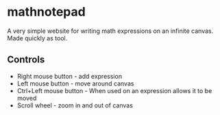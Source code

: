 # mathnotepad
A very simple website for writing math expressions on an infinite canvas. Made quickly as tool. 

## Controls
 - Right mouse button - add expression
 - Left mouse button - move around canvas
 - Ctrl+Left mouse button - When used on an expression allows it to be moved
 - Scroll wheel - zoom in and out of canvas
